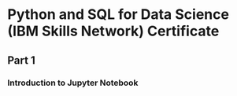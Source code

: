 # Python and SQL for Data Science (IBM Skills Network) Certificate
## Part 1
### Introduction to Jupyter Notebook
